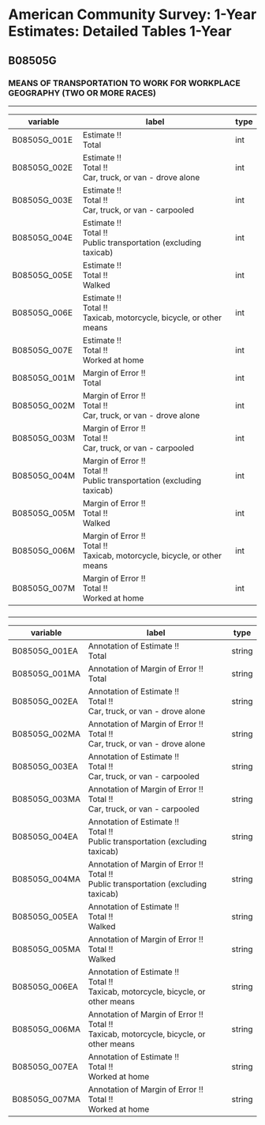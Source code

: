 # American Community Survey: 1-Year Estimates: Detailed Tables 1-Year

## B08505G

### MEANS OF TRANSPORTATION TO WORK FOR WORKPLACE GEOGRAPHY (TWO OR MORE RACES)

___

| variable | label | type |
| ----- | ----- | ----- |
| B08505G_001E | Estimate !!<br>Total | int |
| B08505G_002E | Estimate !!<br>Total !!<br>Car, truck, or van - drove alone | int |
| B08505G_003E | Estimate !!<br>Total !!<br>Car, truck, or van - carpooled | int |
| B08505G_004E | Estimate !!<br>Total !!<br>Public transportation (excluding taxicab) | int |
| B08505G_005E | Estimate !!<br>Total !!<br>Walked | int |
| B08505G_006E | Estimate !!<br>Total !!<br>Taxicab, motorcycle, bicycle, or other means | int |
| B08505G_007E | Estimate !!<br>Total !!<br>Worked at home | int |
| B08505G_001M | Margin of Error !!<br>Total | int |
| B08505G_002M | Margin of Error !!<br>Total !!<br>Car, truck, or van - drove alone | int |
| B08505G_003M | Margin of Error !!<br>Total !!<br>Car, truck, or van - carpooled | int |
| B08505G_004M | Margin of Error !!<br>Total !!<br>Public transportation (excluding taxicab) | int |
| B08505G_005M | Margin of Error !!<br>Total !!<br>Walked | int |
| B08505G_006M | Margin of Error !!<br>Total !!<br>Taxicab, motorcycle, bicycle, or other means | int |
| B08505G_007M | Margin of Error !!<br>Total !!<br>Worked at home | int |
### 

___

| variable | label | type |
| ----- | ----- | ----- |
| B08505G_001EA | Annotation of Estimate !!<br>Total | string |
| B08505G_001MA | Annotation of Margin of Error !!<br>Total | string |
| B08505G_002EA | Annotation of Estimate !!<br>Total !!<br>Car, truck, or van - drove alone | string |
| B08505G_002MA | Annotation of Margin of Error !!<br>Total !!<br>Car, truck, or van - drove alone | string |
| B08505G_003EA | Annotation of Estimate !!<br>Total !!<br>Car, truck, or van - carpooled | string |
| B08505G_003MA | Annotation of Margin of Error !!<br>Total !!<br>Car, truck, or van - carpooled | string |
| B08505G_004EA | Annotation of Estimate !!<br>Total !!<br>Public transportation (excluding taxicab) | string |
| B08505G_004MA | Annotation of Margin of Error !!<br>Total !!<br>Public transportation (excluding taxicab) | string |
| B08505G_005EA | Annotation of Estimate !!<br>Total !!<br>Walked | string |
| B08505G_005MA | Annotation of Margin of Error !!<br>Total !!<br>Walked | string |
| B08505G_006EA | Annotation of Estimate !!<br>Total !!<br>Taxicab, motorcycle, bicycle, or other means | string |
| B08505G_006MA | Annotation of Margin of Error !!<br>Total !!<br>Taxicab, motorcycle, bicycle, or other means | string |
| B08505G_007EA | Annotation of Estimate !!<br>Total !!<br>Worked at home | string |
| B08505G_007MA | Annotation of Margin of Error !!<br>Total !!<br>Worked at home | string |


